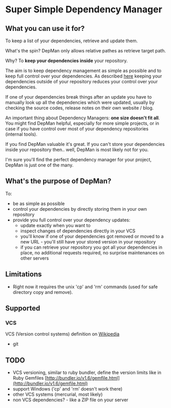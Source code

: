 Super Simple Dependency Manager
===================

## What you can use it for?

To keep a list of your dependencies, retrieve and update them.

What's the spin? DepMan only allows relative pathes as retrieve target path.

Why? To **keep your dependencies inside** your repository.

The aim is to keep dependency management as simple as possible and to keep full control over your dependencies.
As described [here](http://nathany.com/go-packages/) keeping your dependencies outside of your repository
reduces your control over your dependencies. 

If one of your dependencies break things after an update you have
to manually look up all the dependencies which were updated,
usually by checking the source codes, release notes on their own website / blog.

An important thing about Dependency Managers: **one size doesn't fit all**.
You might find DepMan helpful, especially for more simple projects, or
in case if you have control over most of your dependency repositories (internal tools).

If you find DepMan valuable it's great. If you can't store your dependencies inside your repository
then.. well, DepMan is most likely not for you.

I'm sure you'll find the perfect dependency manager for your project,
DepMan is just one of the many.


## What's the purpose of DepMan?

To:

* be as simple as possible
* control your dependencies by directly storing them in your own repository
* provide you full control over your dependency updates:
    * update exactly when you want to
    * inspect changes of dependencies directly in your VCS
    * you'll know if one of your dependencies got removed or moved to a new URL - you'll still have your stored version in your repository
    * if you can retrieve your repository you got all your dependencies in place, no additional requests required, no surprise maintenances on other servers


## Limitations

* Right now it requires the unix 'cp' and 'rm' commands (used for safe directory copy and remove).

## Supported

### VCS

VCS (Version control systems) definition on [Wikipedia](http://en.wikipedia.org/wiki/Revision_control)

* git

## TODO

* VCS versioning, similar to ruby bundler, define the version limits like in Ruby Gemfiles [http://bundler.io/v1.6/gemfile.html](http://bundler.io/v1.6/gemfile.html)
* support Windows ('cp' and 'rm' doesn't work there)
* other VCS systems (mercurial, most likely)
* non VCS dependencies? - like a ZIP file on your server
